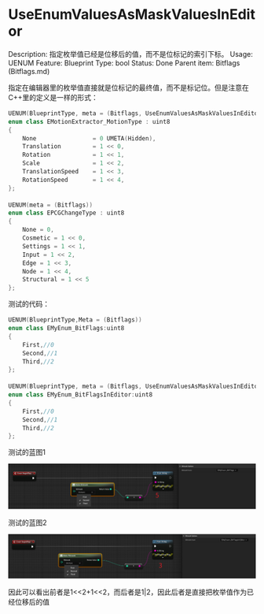 # UseEnumValuesAsMaskValuesInEditor

Description: 指定枚举值已经是位移后的值，而不是位标记的索引下标。
Usage: UENUM
Feature: Blueprint
Type: bool
Status: Done
Parent item: Bitflags (Bitflags.md)

指定在编辑器里的枚举值直接就是位标记的最终值，而不是标记位。但是注意在C++里的定义是一样的形式：

```cpp
UENUM(BlueprintType, meta = (Bitflags, UseEnumValuesAsMaskValuesInEditor = "true"))
enum class EMotionExtractor_MotionType : uint8
{
	None				= 0 UMETA(Hidden),
	Translation			= 1 << 0,
	Rotation			= 1 << 1,
	Scale				= 1 << 2,
	TranslationSpeed	= 1 << 3,
	RotationSpeed		= 1 << 4,
};

UENUM(meta = (Bitflags))
enum class EPCGChangeType : uint8
{
	None = 0,
	Cosmetic = 1 << 0,
	Settings = 1 << 1,
	Input = 1 << 2,
	Edge = 1 << 3,
	Node = 1 << 4,
	Structural = 1 << 5
};
```

测试的代码：

```cpp
UENUM(BlueprintType,Meta = (Bitflags))
enum class EMyEnum_BitFlags:uint8
{
	First,//0
	Second,//1
	Third,//2
};

UENUM(BlueprintType, meta = (Bitflags, UseEnumValuesAsMaskValuesInEditor = "true"))
enum class EMyEnum_BitFlagsInEditor:uint8
{
	First,//0
	Second,//1
	Third,//2
};
```

测试的蓝图1

![Untitled](UseEnumValuesAsMaskValuesInEditor/Untitled.png)

测试的蓝图2

![Untitled](UseEnumValuesAsMaskValuesInEditor/Untitled%201.png)

因此可以看出前者是1<<2+1<<2，而后者是1|2，因此后者是直接把枚举值作为已经位移后的值